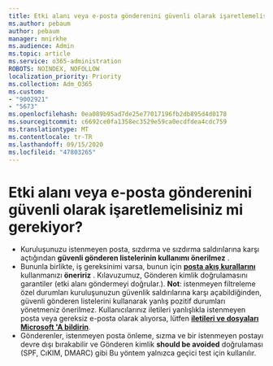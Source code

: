```yaml
---
title: Etki alanı veya e-posta gönderenini güvenli olarak işaretlemelisiniz mi gerekiyor?
ms.author: pebaum
author: pebaum
manager: mnirkhe
ms.audience: Admin
ms.topic: article
ms.service: o365-administration
ROBOTS: NOINDEX, NOFOLLOW
localization_priority: Priority
ms.collection: Adm_O365
ms.custom:
- "9002921"
- "5673"
ms.openlocfilehash: 0ea089b95ad7de25e77017196fb2db895d4d0178
ms.sourcegitcommit: c6692ce0fa1358ec3529e59ca0ecdfdea4cdc759
ms.translationtype: MT
ms.contentlocale: tr-TR
ms.lasthandoff: 09/15/2020
ms.locfileid: "47803265"
---
```

# <a name="need-to-mark-a-domain-or-email-sender-safe"></a>Etki alanı veya e-posta gönderenini güvenli olarak işaretlemelisiniz mi gerekiyor?

- Kuruluşunuzu istenmeyen posta, sızdırma ve sızdırma saldırılarına karşı açtığından **güvenli gönderen listelerinin kullanımı önerilmez** .
- Bununla birlikte, iş gereksinimi varsa, bunun için **[posta akış kurallarını](https://docs.microsoft.com/microsoft-365/security/office-365-security/create-safe-sender-lists-in-office-365?view=o365-worldwide#recommended-use-mail-flow-rules)** kullanmanızı **öneririz** . Kılavuzumuz, Gönderen kimlik doğrulamasını garantiler (etki alanı göndermeyi doğrular.). **Not**: istenmeyen filtreleme özel durumları kuruluşunuzun güvenlik saldırılarına karşı açabildiğinden, güvenli gönderen listelerini kullanarak yanlış pozitif durumları yönetmeniz önerilmez. Kullanıcılarınız iletileri yanlışlıkla istenmeyen posta veya gereksiz e-posta olarak alıyorsa, lütfen **[iletileri ve dosyaları Microsoft 'A bildirin](https://protection.office.com/reportsubmission)**.
- Gönderenler, istenmeyen posta önleme, sızma ve bir istenmeyen postayı devre dışı bırakabilir ve Gönderen kimlik **should be avoided** doğrulaması (SPF, CıKIM, DMARC) gibi Bu yöntem yalnızca geçici test için kullanılır.
